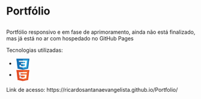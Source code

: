 <h1 text-align="center">Portfólio</h1>

##

<p>
    Portfólio responsivo e em fase de aprimoramento, ainda não está finalizado, mas já está no ar com hospedado no GitHub Pages
</p>

<div>
    <p>Tecnologias utilizadas:</p>

<ul>
<li><img align="center" alt="ricardo-CSS" height="30" width="40" src="https://raw.githubusercontent.com/devicons/devicon/master/icons/css3/css3-original.svg"></li>

            
<li><img align="center" alt="ricardo-HTML" height="30" width="40" src="https://raw.githubusercontent.com/devicons/devicon/master/icons/html5/html5-original.svg"></li>
</ul>
</div>

<p>
    Link de acesso: https://ricardosantanaevangelista.github.io/Portfolio/
</p>
    

